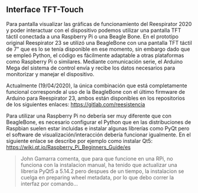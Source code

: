 ## Interface TFT-Touch

Para pantalla visualizar las gráficas de funcionamiento del Reespirator 2020 y poder interactuar con el dispositivo podemos utilizar una pantalla TFT táctil conectada a una Raspberry Pi o una Beagle Bone. En el prototipo original Reespirator 23 se utilizó una BeagleBone con una pantalla TFT táctil de 7" que es lo se tenía disponible en ese momento, sin embargo dado que se empleó Python, el código es fácilmente adaptable a otras plataformas como Raspberry Pi o similares.
Mediante comunicación serie, el Arduino Mega del sistema de control envía y recibe los datos necesarios para monitorizar y manejar el dispositivo.

Actualmente (19/04/2020), la única combinación que está completamente funcional corresponde al uso de la BeagleBone con el último firmware de Arduino para Reespirator 23, ambos están disponibles en los repositorios de los siguientes enlaces: https://gitlab.com/reesistencia

Para utilizar una Raspberry Pi no debería ser muy diferente que con BeagleBone, es necesario configurar el Python que en las distribuciones de Raspbian suelen estar incluidas e instalar algunas librerías como PyQt pero el software de visualización/interacción debería funcionar igualmente.
En el siguiente enlace se describe por ejemplo como instalar Qt5: https://wiki.qt.io/Raspberry_Pi_Beginners_Guide/es 

> John Gamarra comenta, que para que funcione en una RPi, no funciona con la instalacion manual, ha tenido que actualizar una libreria PyQt5 a 5.14.2 pero despues de un tiempo, la instalacion se cuelga en preparing wheel metadata, por lo que debo correr la interfaz por comando...
